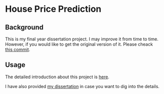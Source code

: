 House Price Prediction
=======================


## Background 
This is my final year dissertation project. I may improve it from time to time. However,  if you would like to get the original version of it. Please cheack [this commit](https://github.com/nzhl/House-Price-Prediction/tree/de1761157f934238fd3fccf979986abc4a5a245f).

## Usage
The detailed introduction about this project is [here](https://github.com/nzhl/House-Price-Prediction/blob/de1761157f934238fd3fccf979986abc4a5a245f/README.pdf).

I have also provided [my dissertation](https://github.com/nzhl/House-Price-Prediction/blob/de1761157f934238fd3fccf979986abc4a5a245f/dissertation.pdf) in case you want to dig into the details.